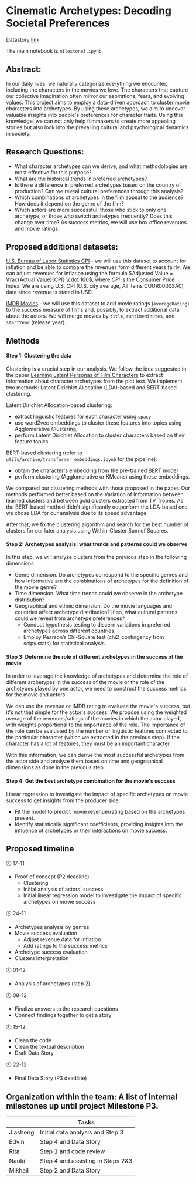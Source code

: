 # Cinematic Archetypes: Decoding Societal Preferences
Datastory [link](https://ris-iris.github.io/ada-project-website/).

The main notebook is `milestone3.ipynb`.

## Abstract: 

In our daily lives, we naturally categorize everything we encounter, including the characters in the movies we love. The characters that capture our collective imagination often mirror our aspirations, fears, and evolving values. This project aims to employ a data-driven approach to cluster movie characters into archetypes. By using these archetypes, we aim to uncover valuable insights into people's preferences for character traits. Using this knowledge, we can not only help filmmakers to create more appealing stories but also look into the prevailing cultural and psychological dynamics in society.

## Research Questions: 
- What character archetypes can we derive, and what methodologies are most effective for this purpose?
- What are the historical trends in preferred archetypes?
- Is there a difference in preferred archetypes based on the country of production? Can we reveal cultural preferences through this analysis?
- Which combinations of archetypes in the film appeal to the audience? How does it depend on the genre of the film?
- Which actors are more successful: those who stick to only one archetype, or those who switch archetypes frequently? Does this change over time? As success metrics, we will use box office revenues and movie ratings.

## Proposed additional datasets: 
[U.S. Bureau of Labor Statistics CPI](https://www.bls.gov/cpi/data.htm) - we will use this dataset to account for inflation and be able to compare the revenues form different years fairly. We can adjust revenues for inflation using the formula $Adjusted Value = \frac{Actual Value}{CPI} \cdot 100$, where $CPI$ is the Consumer Price Index. We are using U.S. CPI (U.S. city average, All items CUUR0000SA0) data since revenue is stated in USD.

[IMDB Movies](https://developer.imdb.com/non-commercial-datasets/) - we will use this dataset to add movie ratings (`averageRating`) to the success measure of films and, possibly, to extract additional data about the actors. We will merge movies by `title`, `runtimeMinutes`, and `startYear` (release year).

## Methods
#### Step 1: Clustering the data
 Clustering is a crucial step in our analysis. We follow the idea suggested in the paper [Learning Latent Personas of Film Characters](https://developer.imdb.com/non-commercial-datasets/) to extract information about character archetypes from the plot text. We implement two methods: Latent Dirichlet Allocation (LDA)-based and BERT-based clustering.

Latent Dirichlet Allocation-based clustering:
- extract linguistic features for each character using `spacy`
- use word2vec embeddings to cluster these features into topics using Agglomerative Clustering,
- perform Latent Dirichlet Allocation to cluster characters based on their feature topics.
  
BERT-based clustering (refer to `utils/archive/transformer_embeddings.ipynb` for the pipeline):
- obtain the character's embedding from the pre-trained BERT model
- perform clustering (Agglomerative or KMeans) using these embeddings.

We compared our clustering methods with those proposed in the paper. Our methods performed better based on the Variation of Information between learned clusters and between gold clusters extracted from TV Tropes. As the BERT-based method didn't significantly outperform the LDA-based one, we chose LDA for our analysis due to its speed advantage.

After that, we fix the clustering algorithm and search for the best number of clusters for our later analysis using Within-Cluster Sum of Squares.

<!---
###### Interpretability
Latent Dirichlet Allocation can help in interpreting obtained clusters. We can look at the model's components to find the top topics (clusters of words) which can help in understanding which characters' traits are related to being in the particular cluster.
--->

#### Step 2: Archetypes analysis: what trends and patterns could we observe

In this step, we will analyze clusters from the previous step in the following dimensions
- Genre dimension. Do archetypes correspond to the specific genres and how informative are the combinations of archetypes for the definition of the movie genre?
- Time dimension. What time trends could we observe in the archetype distribution?
- Geographical and ethnic dimension. Do the movie languages and countries affect archetype distribution? If so, what cultural patterns could we reveal from archetype preferences?
  - Conduct hypothesis testing to discern variations in preferred archetypes across different countries.
  - Employ Pearson’s Chi-Square test (chi2_contingency from scipy.stats) for statistical analysis.

#### Step 3: Determine the role of different archetypes in the success of the movie
In order to leverage the knowledge of archetypes and determine the role of different archetypes in the success of the movie or the role of the archetypes played by one actor, we need to construct the success metrics for the movie and actors. 

We can use the revenue or IMDB rating to evaluate the movie's success, but it's not that simple for the actor's success. We propose using the weighted average of the revenues/ratings of the movies in which the actor played, with weights proportional to the importance of the role. 
The importance of the role can be evaluated by the number of linguistic features connected to the particular character (which we extracted in the previous step). If the character has a lot of features, they must be an important character.

With this information, we can derive the most successful archetypes from the actor side and analyze them based on time and geographical dimensions as done in the previous step.

#### Step 4: Get the best archetype combination for the movie's success
Linear regression to investigate the impact of specific archetypes on movie success to get insights from the producer side:
 - Fit the model to predict movie revenue/rating based on the archetypes present.
 - Identify statistically significant coefficients, providing insights into the influence of archetypes or their interactions on movie success.

## Proposed timeline
:clock1: 17-11 
- Proof of concept (P2 deadline)
  * Clustering
  * Initial analysis of actors' success
  * Initial linear regression model to investigate the impact of specific archetypes on movie success

:clock3: 24-11 
- Archetypes analysis by genres
- Movie success evaluation
  * Adjust revenue data for inflation
  * Add ratings to the success metrics
 - Archetype success evaluation
 - Clusters interpretation

:clock5: 01-12
- Analysis of archetypes (step 2)

:clock7: 08-12 
- Finalize answers to the research questions
- Connect findings together to get a story

:clock9: 15-12 
- Clean the code
- Clean the textual description
- Draft Data Story

:clock12: 22-12 
- Final Data Story (P3 deadline)

## Organization within the team: A list of internal milestones up until project Milestone P3.
|        |                           Tasks|
|--------|---------------------------------|
|Jiasheng|Initial data analysis and Step 3 |
|   Edvin|   Step 4 and Data Story         |
|    Rita|          Step 1 and code review |
|   Naoki|Step 4 and assisting in Steps 2&3|
| Mikhail|         Step 2 and Data Story   |
